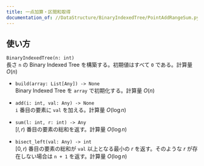 ```yaml
---
title: 一点加算・区間和取得
documentation_of: //DataStructure/BinaryIndexedTree/PointAddRangeSum.py
---
```


## 使い方
`BinaryIndexedTree(n: int)`  
長さ `n` の Binary Indexed Tree を構築する。初期値はすべて `0` である。計算量 $O(n)$

- `build(array: List[Any]) -> None`  
Binary Indexed Tree を `array` で初期化する。計算量 $O(n)$

- `add(i: int, val: Any) -> None`  
`i` 番目の要素に `val` を加える。計算量 $O(\log n)$

- `sum(l: int, r: int) -> Any`  
$\lbrack l, r)$ 番目の要素の総和を返す。計算量 $O(\log n)$

- `bisect_left(val: Any) -> int`  
$\lbrack 0, r)$ 番目の要素の総和が `val` 以上となる最小の $r$ を返す。そのような $r$ が存在しない場合は `n + 1` を返す。計算量 $O(\log n)$
